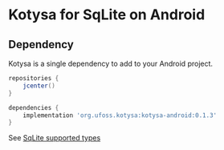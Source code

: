 # Kotysa for SqLite on Android

## Dependency

Kotysa is a single dependency to add to your Android project.

```groovy
repositories {
    jcenter()
}

dependencies {
    implementation 'org.ufoss.kotysa:kotysa-android:0.1.3'
}
```

See [SqLite supported types](../docs/table-modelling.md#SqLite)
